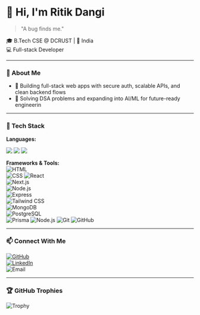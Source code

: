 # 👋 Hi, I'm Ritik Dangi

> "A bug finds me."

🎓 B.Tech CSE @ DCRUST | 📍 India  
💻 Full-stack Developer 

---

### 🚀 About Me

- 🔭 Building full-stack web apps with secure auth, scalable APIs, and clean backend flows
- 🎯 Solving DSA problems and expanding into AI/ML for future-ready engineerin
---

### 🧰 Tech Stack

**Languages:**  
<p>
  <img src="https://img.shields.io/badge/-C-00599C?logo=c&logoColor=white" />
  <img src="https://img.shields.io/badge/-C++-00599C?logo=c%2B%2B&logoColor=white" />
  <img src="https://img.shields.io/badge/-TypeScript-3178C6?logo=typescript&logoColor=white" />
</p>

**Frameworks & Tools:**  
![HTML](https://img.shields.io/badge/-HTML-E34F26?logo=html5&logoColor=white)  
![CSS](https://img.shields.io/badge/-CSS-1572B6?logo=css3&logoColor=white)
![React](https://img.shields.io/badge/-React-61DAFB?logo=react&logoColor=black)  
![Next.js](https://img.shields.io/badge/-Next.js-000000?logo=next.js&logoColor=white)  
![Node.js](https://img.shields.io/badge/-Node.js-339933?logo=node.js&logoColor=white)  
![Express](https://img.shields.io/badge/-Express.js-000000?logo=express&logoColor=white)  
![Tailwind CSS](https://img.shields.io/badge/-Tailwind-38B2AC?logo=tailwind-css&logoColor=white)  
![MongoDB](https://img.shields.io/badge/-MongoDB-47A248?logo=mongodb&logoColor=white)  
![PostgreSQL](https://img.shields.io/badge/-PostgreSQL-336791?logo=postgresql&logoColor=white)  
![Prisma](https://img.shields.io/badge/-Prisma-2D3748?logo=prisma&logoColor=white) 
![Node.js](https://img.shields.io/badge/-Node.js-339933?logo=node.js&logoColor=white) 
![Git](https://img.shields.io/badge/-Git-F05032?logo=git&logoColor=white)
![GitHub](https://img.shields.io/badge/-GitHub-181717?logo=github&logoColor=white)

---

### 📫 Connect With Me

[![GitHub](https://img.shields.io/badge/-GitHub-181717?logo=github&logoColor=white)](https://github.com/Ritikdangi)  
[![LinkedIn](https://img.shields.io/badge/-LinkedIn-0077B5?logo=linkedin&logoColor=white)](https://linkedin.com/in/Ritikdangi)  
![Email](https://img.shields.io/badge/-ritik.dangi.cse@gmail.com-D14836?logo=gmail&logoColor=white)

---

### 🏆 GitHub Trophies

![Trophy](https://github-profile-trophy.vercel.app/?username=Ritikdangi&theme=algolia)


